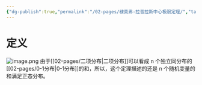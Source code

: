 ```yaml
---
{"dg-publish":true,"permalink":"/02-pages/棣莫弗-拉普拉斯中心极限定理/","tags":["personal/blog","概率论","概念"]}
---
```


# 定义
![image.png](https://yelanyanyu-img-bed.oss-cn-hangzhou.aliyuncs.com/img/blog/2024/06/20240614160936.png)
由于[[02-pages/二项分布\|二项分布]]可以看成 n 个独立同分布的 [[02-pages/0-1分布\|0-1分布]]的和，所以，这个定理描述的还是 n 个随机变量的和满足正态分布。